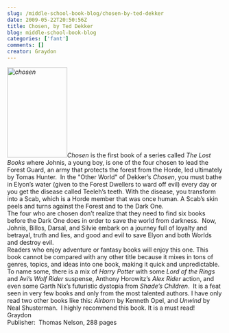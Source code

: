 ```yaml
---
slug: /middle-school-book-blog/chosen-by-ted-dekker
date: 2009-05-22T20:50:56Z
title: Chosen, by Ted Dekker
blog: middle-school-book-blog
categories: ['fant']
comments: []
creator: Graydon
---
```


<em><img class="alignleft size-full wp-image-285" title="chosen" src="https://res.cloudinary.com/center-for-teaching-learning/image/upload/v1637542552/chosen.jpg.jpg" alt="chosen" width="140" height="211"/>Chosen</em> is the first book of a series called <em>The Lost Books</em> where Johnis, a young boy, is one of the four chosen to lead the Forest Guard, an army that protects the forest from the Horde, led ultimately by Tomas Hunter.  In the "Other World" of Dekker’s <em>Chosen</em>, you must bathe in Elyon’s water (given to the Forest Dwellers to ward off evil) every day or you get the disease called Teeleh’s teeth. With the disease, you transform into a Scab, which is a Horde member that was once human. A Scab’s skin peels and turns against the Forest and to the Dark One.<br />The four who are chosen don’t realize that they need to find six books before the Dark One does in order to save the world from darkness.  Now, Johnis, Billos, Darsal, and Silvie embark on a journey full of loyalty and betrayal, truth and lies, and good and evil to save Elyon and both Worlds and destroy evil.<br />Readers who enjoy adventure or fantasy books will enjoy this one. This book cannot be compared with any other title because it mixes in tons of genres, topics, and ideas into one book, making it quick and unpredictable. To name some, there is a mix of <em>Harry Potter</em> with some <em>Lord of the Rings</em> and Avi’s <em>Wolf Rider</em> suspense, Anthony Horowitz’s <em>Alex Rider</em> action, and even some Garth Nix’s futuristic dystopia from <em>Shade’s Children</em>.  It is a feat seen in very few books and only from the most talented authors. I have only read two other books like this: <em>Airborn</em> by Kenneth Opel, and <em>Unwind</em> by Neal Shusterman.  I highly recommend this book. It is a must read!<br />Graydon<br />Publisher:  Thomas Nelson, 288 pages<br />
